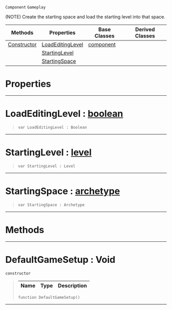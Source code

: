  `Component` `Gameplay`



(NOTE) Create the starting space and load the starting level into that space.

|Methods|Properties|Base Classes|Derived Classes|
|---|---|---|---|
|[ Constructor](https://github.com/ArendDanielek/ZeroDocsTest/blob/master/code_reference/class_reference/defaultgamesetup.markdown#defaultgamesetup-void)|[ LoadEditingLevel](https://github.com/ArendDanielek/ZeroDocsTest/blob/master/code_reference/class_reference/defaultgamesetup.markdown#loadeditinglevel-zero-en)|[component](https://github.com/ArendDanielek/ZeroDocsTest/blob/master/code_reference/class_reference/component.markdown)| |
| |[ StartingLevel](https://github.com/ArendDanielek/ZeroDocsTest/blob/master/code_reference/class_reference/defaultgamesetup.markdown#startinglevel-zero-engin)| | |
| |[ StartingSpace](https://github.com/ArendDanielek/ZeroDocsTest/blob/master/code_reference/class_reference/defaultgamesetup.markdown#startingspace-zero-engin)| | |


 #  Properties


---  
 #  LoadEditingLevel : [boolean](https://github.com/ArendDanielek/ZeroDocsTest/blob/master/code_reference/zilch_base_types/boolean.markdown)

> 
> ``` lang=cpp, name=Zilch
> var LoadEditingLevel : Boolean


---  
 #  StartingLevel : [level](https://github.com/ArendDanielek/ZeroDocsTest/blob/master/code_reference/class_reference/level.markdown)

> 
> ``` lang=cpp, name=Zilch
> var StartingLevel : Level


---  
 #  StartingSpace : [archetype](https://github.com/ArendDanielek/ZeroDocsTest/blob/master/code_reference/class_reference/archetype.markdown)

> 
> ``` lang=cpp, name=Zilch
> var StartingSpace : Archetype


---  
 #  Methods


---  
 #  DefaultGameSetup : Void

 `constructor`

> 
> |Name|Type|Description|
> |---|---|---|
> ``` lang=cpp, name=Zilch
> function DefaultGameSetup()
> ``` 


---  
 
  
  
  
  
  
  
  

 
